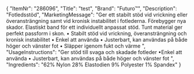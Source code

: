 {
  "ItemNr": "286096",
  "Title": "test",
  "Brand": "Futuro™",
  "Description": "Fotledsstöd",
  "MarketingMessage": "Ger ett stabilt stöd vid vrickning eller överansträngning samt vid kronisk instabilitet i fotlederna. Förebygger nya skador. Elastiskt band för ett individuellt anpassat stöd. Tunt material ger perfekt passform i skon.  • Stabilt stöd vid vrickning, överansträngning och kronisk instabilitet • Enkel att använda • Justerbart, kan användas på både höger och vänster fot • Släpper igenom fukt och värme ",
  "UsageInstructions": "Ger stöd till svaga och skadade fotleder •Enkel att använda  • Justerbart, kan användas på både höger och vänster fot  ",
  "Ingredients": "62% Nylon 28% Elastodien 9% Polyester 1% Spandex"
}